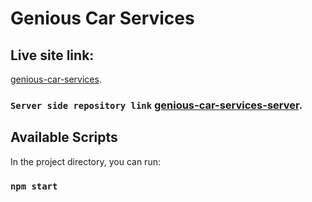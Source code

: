 # Genious Car Services
## Live site link:
[genious-car-services](https://genious-car-services-25222.web.app/).

### `Server side repository link` [genious-car-services-server](https://github.com/Neamul01/genious-car-services-server).

## Available Scripts

In the project directory, you can run:

### `npm start`

